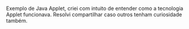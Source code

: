 Exemplo de Java Applet, criei com intuito de entender como a tecnologia Applet funcionava.
Resolvi compartilhar caso outros tenham curiosidade também.
